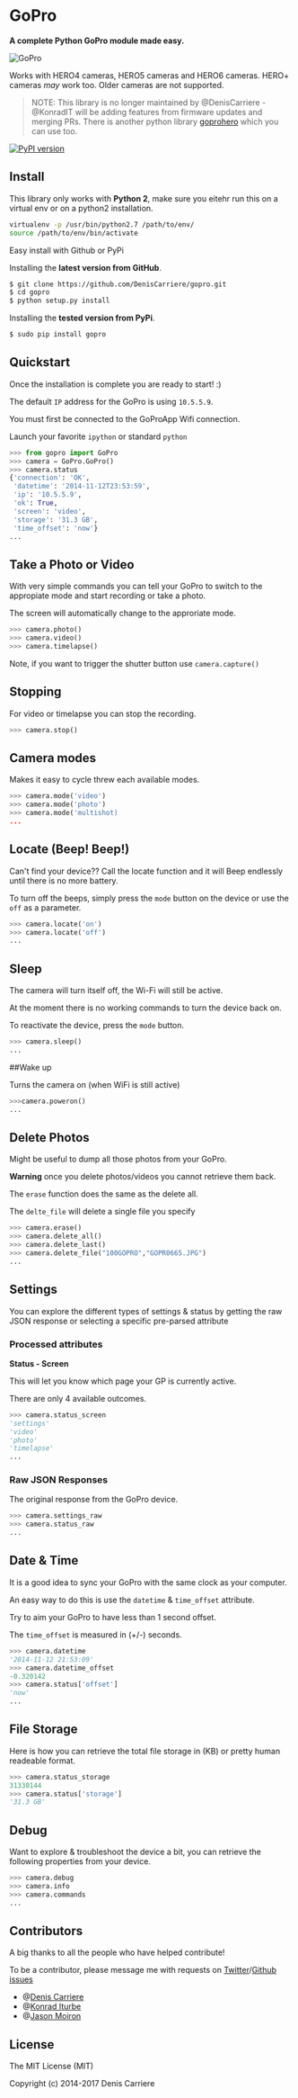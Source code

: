 # GoPro

**A complete Python GoPro module made easy.**

![GoPro](http://cdn.snowboarding.transworld.net/wp-content/blogs.dir/442/files/2014/09/gopro-hero4-new-camera-black-silver-editions-600x342.png)

Works with HERO4 cameras, HERO5 cameras and HERO6 cameras. HERO+ cameras *may* work too. Older cameras are not supported.

> NOTE: This library is no longer maintained by @DenisCarriere - @KonradIT will be adding features from firmware updates and merging PRs. There is another python library  [goprohero](https://github.com/joshvillbrandt/goprohero) which you can use too.

[![PyPI version](https://badge.fury.io/py/gopro.svg)](https://badge.fury.io/py/gopro)

## Install

This library only works with **Python 2**, make sure you eitehr run this on a virtual env or on a python2 installation.

```bash
virtualenv -p /usr/bin/python2.7 /path/to/env/
source /path/to/env/bin/activate
```

Easy install with Github or PyPi

Installing the **latest version from GitHub**.

```bash
$ git clone https://github.com/DenisCarriere/gopro.git
$ cd gopro
$ python setup.py install
```

Installing the **tested version from PyPi**.

```bash
$ sudo pip install gopro
```

## Quickstart

Once the installation is complete you are ready to start! :)

The default `IP` address for the GoPro is using `10.5.5.9`.

You must first be connected to the GoProApp Wifi connection.

Launch your favorite `ipython` or standard `python`

```python
>>> from gopro import GoPro
>>> camera = GoPro.GoPro()
>>> camera.status
{'connection': 'OK',
 'datetime': '2014-11-12T23:53:59',
 'ip': '10.5.5.9',
 'ok': True,
 'screen': 'video',
 'storage': '31.3 GB',
 'time_offset': 'now'}
...
```

## Take a Photo or Video

With very simple commands you can tell your GoPro to switch to the appropiate mode and start recording or take a photo.

The screen will automatically change to the approriate mode.

```python
>>> camera.photo()
>>> camera.video()
>>> camera.timelapse()
```
Note, if you want to trigger the shutter button use ```camera.capture()```

## Stopping

For video or timelapse you can stop the recording.

```python
>>> camera.stop()
```

## Camera modes

Makes it easy to cycle threw each available modes.

```python
>>> camera.mode('video')
>>> camera.mode('photo')
>>> camera.mode('multishot)
...
```

## Locate (Beep! Beep!)

Can't find your device?? Call the locate function and it will Beep endlessly until there is no more battery.

To turn off the beeps, simply press the `mode` button on the device or use the `off` as a parameter.

```python
>>> camera.locate('on')
>>> camera.locate('off')
...
```

## Sleep

The camera will turn itself off, the Wi-Fi will still be active.

At the moment there is no working commands to turn the device back on.

To reactivate the device, press the `mode` button.

```python
>>> camera.sleep()
...
```
##Wake up

Turns the camera on (when WiFi is still active)

```python
>>>camera.poweron()
...
```
## Delete Photos

Might be useful to dump all those photos from your GoPro.

**Warning** once you delete photos/videos you cannot retrieve them back.

The `erase` function does the same as the delete all.

The `delte_file` will delete a single file you specify

```python
>>> camera.erase()
>>> camera.delete_all()
>>> camera.delete_last()
>>> camera.delete_file("100GOPRO","GOPR0665.JPG")
...
```

## Settings

You can explore the different types of settings & status by getting the raw JSON response or selecting a specific pre-parsed attribute

### Processed attributes

**Status - Screen**

This will let you know which page your GP is currently active.

There are only 4 available outcomes.

```python
>>> camera.status_screen
'settings'
'video'
'photo'
'timelapse'
...
```

### Raw JSON Responses

The original response from the GoPro device.

```python
>>> camera.settings_raw
>>> camera.status_raw
...
```

## Date & Time

It is a good idea to sync your GoPro with the same clock as your computer.

An easy way to do this is use the `datetime` &  `time_offset` attribute.

Try to aim your GoPro to have less than 1 second offset.

The `time_offset` is measured in (+/-) seconds.

```python
>>> camera.datetime
'2014-11-12 21:53:09'
>>> camera.datetime_offset
-0.320142
>>> camera.status['offset']
'now'
...
```

## File Storage

Here is how you can retrieve the total file storage in (KB) or pretty human readeable format.

```python
>>> camera.status_storage
31330144
>>> camera.status['storage']
'31.3 GB'
```

## Debug

Want to explore & troubleshoot the device a bit, you can retrieve the following properties from your device.

```python
>>> camera.debug
>>> camera.info
>>> camera.commands
...
```

## Contributors

A big thanks to all the people who have helped contribute!

To be a contributor, please message me with requests on [Twitter](https://twitter.com/DenisCarriere)/[Github issues](https://github.com/DenisCarriere/gopro/issues)

- @[Denis Carriere](https://github.com/DenisCarriere)
- @[Konrad Iturbe](https://github.com/KonradIT)
- @[Jason Moiron](https://github.com/jmoiron)

## License

The MIT License (MIT)

Copyright (c) 2014-2017 Denis Carriere
